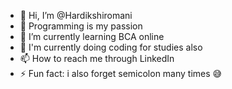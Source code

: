 - 👋 Hi, I’m @Hardikshiromani 
- 👀 Programming is my passion 
- 🌱 I’m currently learning BCA online 
- 💞️ I'm currently doing coding for studies also
- 📫 How to reach me through LinkedIn 
- ⚡ Fun fact: i also forget semicolon many times 😅

<!---
Hardikshiromani/Hardikshiromani is a ✨ special ✨ repository because its `README.md` (this file) appears on your GitHub profile.
You can click the Preview link to take a look at your changes.
--->
